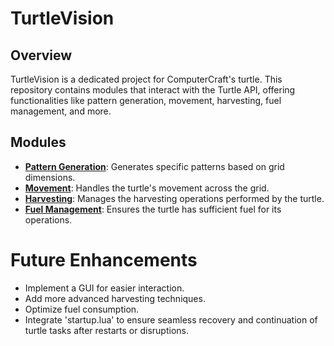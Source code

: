 # TurtleVision

## Overview

TurtleVision is a dedicated project for ComputerCraft's turtle. This repository contains modules that interact with the Turtle API, offering functionalities like pattern generation, movement, harvesting, fuel management, and more.

## Modules
- [**Pattern Generation**](https://github.com/Xthe23/TurtleVision/blob/main/src/modules/patternGeneration.lua): Generates specific patterns based on grid dimensions.
- [**Movement**](https://github.com/Xthe23/TurtleVision/blob/main/src/modules/turtleMovement.lua): Handles the turtle's movement across the grid.
- [**Harvesting**](https://github.com/Xthe23/TurtleVision/blob/main/src/modules/harvestDetection.lua): Manages the harvesting operations performed by the turtle.
- [**Fuel Management**](https://github.com/Xthe23/TurtleVision/blob/main/src/modules/fuelManager.lua): Ensures the turtle has sufficient fuel for its operations.

# Future Enhancements

 - Implement a GUI for easier interaction.
 - Add more advanced harvesting techniques.
 - Optimize fuel consumption.
 -  Integrate 'startup.lua' to ensure seamless recovery and continuation of turtle tasks after restarts or disruptions.
